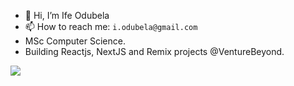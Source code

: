- 👋 Hi, I’m Ife Odubela
- 📫 How to reach me: `i.odubela@gmail.com`
- MSc Computer Science.
- Building Reactjs, NextJS and Remix projects @VentureBeyond.

![](https://github-readme-stats.vercel.app/api?username=Ife-Ody&show_icons=true&count_private=false)
